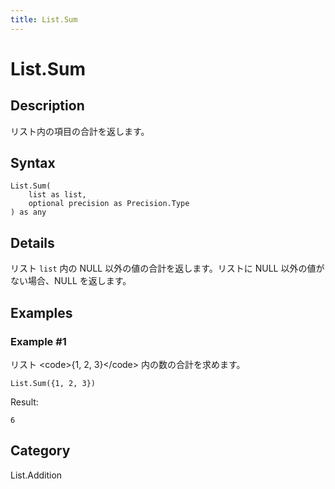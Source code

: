 ```yaml
---
title: List.Sum
---
```


# List.Sum


## Description

リスト内の項目の合計を返します。


## Syntax

```powerquery
List.Sum(
    list as list,
    optional precision as Precision.Type
) as any
```


## Details

リスト <code>list</code> 内の NULL 以外の値の合計を返します。リストに NULL 以外の値がない場合、NULL を返します。


## Examples

### Example #1 
リスト &lt;code&gt;\{1, 2, 3}&lt;/code&gt; 内の数の合計を求めます。
```powerquery
List.Sum({1, 2, 3})
```

Result: 
```powerquery
6
```




## Category
List.Addition
